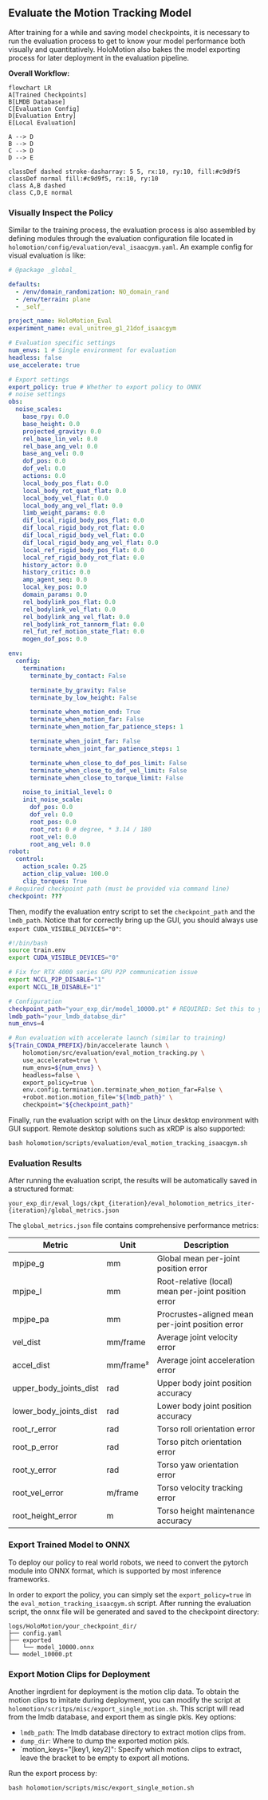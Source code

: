 ## Evaluate the Motion Tracking Model

After training for a while and saving model checkpoints, it is necessary to run the evaluation process to get to know your model performance both visually and quantitatively. HoloMotion also bakes the model exporting process for later deployment in the evaluation pipeline.

**Overall Workflow:**

```mermaid
flowchart LR
A[Trained Checkpoints]
B[LMDB Database]
C[Evaluation Config]
D[Evaluation Entry]
E[Local Evaluation]

A --> D
B --> D
C --> D
D --> E

classDef dashed stroke-dasharray: 5 5, rx:10, ry:10, fill:#c9d9f5
classDef normal fill:#c9d9f5, rx:10, ry:10
class A,B dashed
class C,D,E normal
```

### Visually Inspect the Policy

Similar to the training process, the evaluation process is also assembled by defining modules through the evaluation configuration file located in `holomotion/config/evaluation/eval_isaacgym.yaml`. An example config for visual evaluation is like:

```yaml
# @package _global_

defaults:
  - /env/domain_randomization: NO_domain_rand
  - /env/terrain: plane
  - _self_

project_name: HoloMotion_Eval
experiment_name: eval_unitree_g1_21dof_isaacgym

# Evaluation specific settings
num_envs: 1 # Single environment for evaluation
headless: false
use_accelerate: true

# Export settings
export_policy: true # Whether to export policy to ONNX
# noise settings
obs:
  noise_scales:
    base_rpy: 0.0
    base_height: 0.0
    projected_gravity: 0.0
    rel_base_lin_vel: 0.0
    rel_base_ang_vel: 0.0
    base_ang_vel: 0.0
    dof_pos: 0.0
    dof_vel: 0.0
    actions: 0.0
    local_body_pos_flat: 0.0
    local_body_rot_quat_flat: 0.0
    local_body_vel_flat: 0.0
    local_body_ang_vel_flat: 0.0
    limb_weight_params: 0.0
    dif_local_rigid_body_pos_flat: 0.0
    dif_local_rigid_body_rot_flat: 0.0
    dif_local_rigid_body_vel_flat: 0.0
    dif_local_rigid_body_ang_vel_flat: 0.0
    local_ref_rigid_body_pos_flat: 0.0
    local_ref_rigid_body_rot_flat: 0.0
    history_actor: 0.0
    history_critic: 0.0
    amp_agent_seq: 0.0
    local_key_pos: 0.0
    domain_params: 0.0
    rel_bodylink_pos_flat: 0.0
    rel_bodylink_vel_flat: 0.0
    rel_bodylink_ang_vel_flat: 0.0
    rel_bodylink_rot_tannorm_flat: 0.0
    rel_fut_ref_motion_state_flat: 0.0
    mogen_dof_pos: 0.0

env:
  config:
    termination:
      terminate_by_contact: False

      terminate_by_gravity: False
      terminate_by_low_height: False

      terminate_when_motion_end: True
      terminate_when_motion_far: False
      terminate_when_motion_far_patience_steps: 1

      terminate_when_joint_far: False
      terminate_when_joint_far_patience_steps: 1

      terminate_when_close_to_dof_pos_limit: False
      terminate_when_close_to_dof_vel_limit: False
      terminate_when_close_to_torque_limit: False

    noise_to_initial_level: 0
    init_noise_scale:
      dof_pos: 0.0
      dof_vel: 0.0
      root_pos: 0.0
      root_rot: 0 # degree, * 3.14 / 180
      root_vel: 0.0
      root_ang_vel: 0.0
robot:
  control:
    action_scale: 0.25
    action_clip_value: 100.0
    clip_torques: True
# Required checkpoint path (must be provided via command line)
checkpoint: ???
```

Then, modify the evaluation entry script to set the `checkpoint_path` and the `lmdb_path`. Notice that for correctly bring up the GUI, you should always use `export CUDA_VISIBLE_DEVICES="0"`:

```bash
#!/bin/bash
source train.env
export CUDA_VISIBLE_DEVICES="0"

# Fix for RTX 4000 series GPU P2P communication issue
export NCCL_P2P_DISABLE="1"
export NCCL_IB_DISABLE="1"

# Configuration
checkpoint_path="your_exp_dir/model_10000.pt" # REQUIRED: Set this to your checkpoint path
lmdb_path="your_lmdb_databse_dir"
num_envs=4

# Run evaluation with accelerate launch (similar to training)
${Train_CONDA_PREFIX}/bin/accelerate launch \
    holomotion/src/evaluation/eval_motion_tracking.py \
    use_accelerate=true \
    num_envs=${num_envs} \
    headless=false \
    export_policy=true \
    env.config.termination.terminate_when_motion_far=False \
    +robot.motion.motion_file="${lmdb_path}" \
    checkpoint="${checkpoint_path}"
```

Finally, run the evaluation script with on the Linux desktop environment with GUI support. Remote desktop solutions such as xRDP is also supported:

```shell
bash holomotion/scripts/evaluation/eval_motion_tracking_isaacgym.sh
```

### Evaluation Results

After running the evaluation script, the results will be automatically saved in a structured format:

```
your_exp_dir/eval_logs/ckpt_{iteration}/eval_holomotion_metrics_iter-{iteration}/global_metrics.json
```

The `global_metrics.json` file contains comprehensive performance metrics:

| Metric                 | Unit      | Description                                         |
| ---------------------- | --------- | --------------------------------------------------- |
| mpjpe_g                | mm        | Global mean per-joint position error                |
| mpjpe_l                | mm        | Root-relative (local) mean per-joint position error |
| mpjpe_pa               | mm        | Procrustes-aligned mean per-joint position error    |
| vel_dist               | mm/frame  | Average joint velocity error                        |
| accel_dist             | mm/frame² | Average joint acceleration error                    |
| upper_body_joints_dist | rad       | Upper body joint position accuracy                  |
| lower_body_joints_dist | rad       | Lower body joint position accuracy                  |
| root_r_error           | rad       | Torso roll orientation error                        |
| root_p_error           | rad       | Torso pitch orientation error                       |
| root_y_error           | rad       | Torso yaw orientation error                         |
| root_vel_error         | m/frame   | Torso velocity tracking error                       |
| root_height_error      | m         | Torso height maintenance accuracy                   |

### Export Trained Model to ONNX

To deploy our policy to real world robots, we need to convert the pytorch module into ONNX format, which is supported by most inference frameworks.

In order to export the policy, you can simply set the `export_policy=true` in the `eval_motion_tracking_isaacgym.sh` script. After running the evaluation script, the onnx file will be generated and saved to the checkpoint directory:

```
logs/HoloMotion/your_checkpoint_dir/
├── config.yaml
├── exported
│   └── model_10000.onnx
└── model_10000.pt
```

### Export Motion Clips for Deployment

Another ingrdient for deployment is the motion clip data. To obtain the motion clips to imitate during deployment, you can modify the script at `holomotion/scritps/misc/export_single_motion.sh`. This script will read from the lmdb database, and export them as single pkls. Key options:

- `lmdb_path`: The lmdb database directory to extract motion clips from.
- `dump_dir`: Where to dump the exported motion pkls.
- `motion_keys="[key1, key2]": Specify which motion clips to extract, leave the bracket to be empty to export all motions.

Run the export process by:

```shell
bash holomotion/scripts/misc/export_single_motion.sh
```
